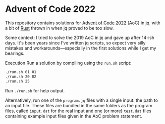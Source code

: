 # Advent of Code 2022

This repository contains solutions for [Advent of Code 2022](https://adventofcode.com/2022) (AoC) in [jq](https://stedolan.github.io/jq/), with a bit of [Rust](https://www.rust-lang.org/) thrown in when jq proved to be too slow.

Some context: I tried to solve the 2019 AoC in jq and gave up after 14-ish days. It's been years since I've written jq scripts, so expect very silly mistakes and workarounds—especially in the first solutions while I get my bearings.

Execution
Run a solution by compiling using the `run.sh` script:

```bash
./run.sh 01 01
./run.sh 20 02
./run.sh 25
```

Run `./run.sh` for help output.

Alternatively, run one of the `program.jq` files with a single input: the path to an input file. These files are bundled in the same folders as the program files, called `input.dat` for the real input and one (or more) `test.dat` files containing example input files given in the AoC problem statement.
